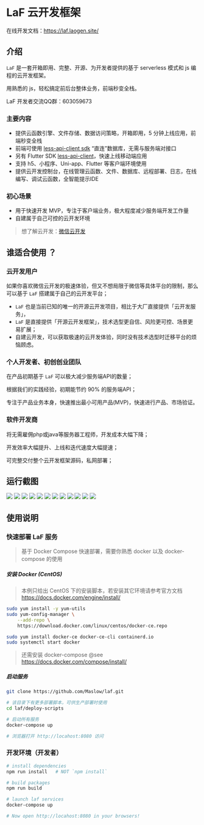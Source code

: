# LaF 云开发框架

在线开发文档：https://laf.laogen.site/

## 介绍

`LaF` 是一套开箱即用、完整、开源、为开发者提供的基于 serverless 模式和 js 编程的云开发框架。

用熟悉的 js，轻松搞定前后台整体业务，前端秒变全栈。

LaF 开发者交流QQ群：603059673

### 主要内容

  - 提供云函数引擎、文件存储、数据访问策略，开箱即用，5 分钟上线应用，前端秒变全栈
  - 前端可使用 [less-api-client sdk](https://github.com/Maslow/less-api-client-js) “直连”数据库，无需与服务端对接口
  - 另有 Flutter SDK [less-api-client](https://github.com/Maslow/less-api-client-dart)，快速上线移动端应用
  - 支持 h5、小程序、Uni-app、Flutter 等客户端环境使用
  - 提供云开发控制台，在线管理云函数、文件、数据库、远程部署、日志，在线编写、调试云函数，全智能提示IDE

### 初心场景

- 用于快速开发 MVP，专注于客户端业务，极大程度减少服务端开发工作量
- 自建属于自己可控的云开发环境

> 想了解云开发：[微信云开发](https://developers.weixin.qq.com/miniprogram/dev/wxcloud/basis/getting-started.html)


## 谁适合使用 ？

### 云开发用户

  如果你喜欢微信云开发的极速体验，但又不想局限于微信等具体平台的限制，那么可以基于 `LaF` 搭建属于自己的云开发平台；

  - `LaF` 也是当前已知的唯一的开源云开发项目，相比于大厂直接提供「云开发服务」，
  - `LaF` 是直接提供「开源云开发框架」，技术选型更自信、风险更可控、场景更易扩展；
  - 自建云开发，可以获取极速的云开发体验，同时没有技术选型时迁移平台的烦恼顾虑。


### 个人开发者、初创创业团队

  在产品初期基于 `LaF` 可以极大减少服务端API的数量；

  根据我们的实践经验，初期能节约 90% 的服务端API；

  专注于产品业务本身，快速推出最小可用产品(MVP)，快速进行产品、市场验证。

### 软件开发商

  将无需雇佣php或java等服务器工程师，开发成本大幅下降；
  
  开发效率大幅提升、上线和迭代速度大幅提速；

  可完整交付整个云开发框架源码，私网部署；

## 运行截图

![](https://s3.bmp.ovh/imgs/2021/08/c93516996b7e4d70.png)
![](https://s3.bmp.ovh/imgs/2021/08/fd8e63c2dcb57859.png)
![](https://s3.bmp.ovh/imgs/2021/08/76814bb1f306a9bd.png)
![](https://s3.bmp.ovh/imgs/2021/08/3de1eba8e3996177.png)
![](https://s3.bmp.ovh/imgs/2021/08/dbd180ca0118f2d8.png)
![](https://s3.bmp.ovh/imgs/2021/08/ac3b3730f929cd32.png)
![](https://s3.bmp.ovh/imgs/2021/08/2edfa0f64da290f3.png)
![](https://s3.bmp.ovh/imgs/2021/08/3f42df664f374f0d.png)
![](https://s3.bmp.ovh/imgs/2021/08/34be691191a6ff42.png)
![](https://s3.bmp.ovh/imgs/2021/08/8cba6afa35769000.png)
![](https://s3.bmp.ovh/imgs/2021/08/8db31036f2fb17f1.png)
![](https://s3.bmp.ovh/imgs/2021/08/e5ed0732680f6ed1.png)

## 使用说明

### 快速部署 LaF 服务

> 基于 Docker Compose 快速部署，需要你熟悉 docker 以及 docker-compose 的使用

##### 安装 Docker  (CentOS)

> 本例只给出 CentOS 下的安装脚本，若安装其它环境请参考官方文档 https://docs.docker.com/engine/install/

```sh
sudo yum install -y yum-utils
sudo yum-config-manager \
    --add-repo \
    https://download.docker.com/linux/centos/docker-ce.repo

sudo yum install docker-ce docker-ce-cli containerd.io
sudo systemctl start docker

```

> 还需安装 docker-compose @see  https://docs.docker.com/compose/install/

##### 启动服务

```sh
git clone https://github.com/Maslow/laf.git

# 该目录下有更多部署脚本，可供生产部署时使用
cd laf/deploy-scripts

# 启动所有服务
docker-compose up

# 浏览器打开 http://locahost:8080 访问
```

### 开发环境（开发者）

```sh
# install dependencies
npm run install   # NOT `npm install`

# build packages
npm run build

# launch laf services
docker-compose up

# Now open http://locahost:8080 in your browsers!
```